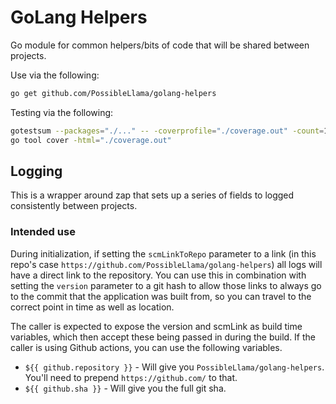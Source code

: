 # GoLang Helpers

Go module for common helpers/bits of code that will be shared
between projects.

Use via the following:

``` bash
go get github.com/PossibleLlama/golang-helpers
```

Testing via the following:

``` bash
gotestsum --packages="./..." -- -coverprofile="./coverage.out" -count=10 -race
go tool cover -html="./coverage.out"
```

## Logging

This is a wrapper around zap that sets up a series of fields
to logged consistently between projects.

### Intended use

During initialization, if setting the `scmLinkToRepo` parameter
to a link (in this repo's case `https://github.com/PossibleLlama/golang-helpers`)
all logs will have a direct link to the repository.
You can use this in combination with setting the `version`
parameter to a git hash to allow those links to always go to the
commit that the application was built from, so you can travel to
the correct point in time as well as location.

The caller is expected to expose the version and scmLink as
build time variables, which then accept these being passed in
during the build.
If the caller is using Github actions, you can use the following
variables.

- `${{ github.repository }}` - Will give you `PossibleLlama/golang-helpers`.
  You'll need to prepend `https://github.com/` to that.
- `${{ github.sha }}` - Will give you the full git sha.
